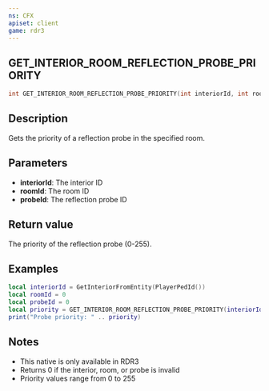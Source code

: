 ```yaml
---
ns: CFX
apiset: client
game: rdr3
---
```

## GET_INTERIOR_ROOM_REFLECTION_PROBE_PRIORITY

```c
int GET_INTERIOR_ROOM_REFLECTION_PROBE_PRIORITY(int interiorId, int roomId, int probeId);
```

## Description

Gets the priority of a reflection probe in the specified room.

## Parameters

* **interiorId**: The interior ID
* **roomId**: The room ID
* **probeId**: The reflection probe ID

## Return value

The priority of the reflection probe (0-255).

## Examples

```lua
local interiorId = GetInteriorFromEntity(PlayerPedId())
local roomId = 0
local probeId = 0
local priority = GET_INTERIOR_ROOM_REFLECTION_PROBE_PRIORITY(interiorId, roomId, probeId)
print("Probe priority: " .. priority)
```

## Notes

- This native is only available in RDR3
- Returns 0 if the interior, room, or probe is invalid
- Priority values range from 0 to 255
